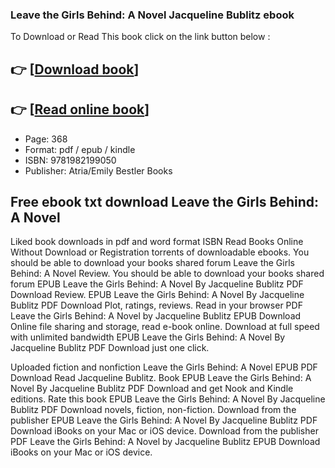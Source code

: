 ### Leave the Girls Behind: A Novel Jacqueline Bublitz ebook

To Download or Read This book click on the link button below :

## 👉  [**[Download book](http://get-pdfs.com/download.php?group=book&from=github.com&id=720360&lnk=1081 "Download book")**]

## 👉  [**[Read online book](http://get-pdfs.com/download.php?group=book&from=github.com&id=720360&lnk=1081 "Read online book")**]


* Page: 368
* Format: pdf / epub / kindle
* ISBN: 9781982199050
* Publisher: Atria/Emily Bestler Books



## Free ebook txt download Leave the Girls Behind: A Novel


Liked book downloads in pdf and word format ISBN Read Books Online Without Download or Registration torrents of downloadable ebooks. You should be able to download your books shared forum Leave the Girls Behind: A Novel Review. You should be able to download your books shared forum EPUB Leave the Girls Behind: A Novel By Jacqueline Bublitz PDF Download Review. EPUB Leave the Girls Behind: A Novel By Jacqueline Bublitz PDF Download Plot, ratings, reviews. Read in your browser PDF Leave the Girls Behind: A Novel by Jacqueline Bublitz EPUB Download Online file sharing and storage, read e-book online. Download at full speed with unlimited bandwidth EPUB Leave the Girls Behind: A Novel By Jacqueline Bublitz PDF Download just one click.

Uploaded fiction and nonfiction Leave the Girls Behind: A Novel EPUB PDF Download Read Jacqueline Bublitz. Book EPUB Leave the Girls Behind: A Novel By Jacqueline Bublitz PDF Download and get Nook and Kindle editions. Rate this book EPUB Leave the Girls Behind: A Novel By Jacqueline Bublitz PDF Download novels, fiction, non-fiction. Download from the publisher EPUB Leave the Girls Behind: A Novel By Jacqueline Bublitz PDF Download iBooks on your Mac or iOS device. Download from the publisher PDF Leave the Girls Behind: A Novel by Jacqueline Bublitz EPUB Download iBooks on your Mac or iOS device.





